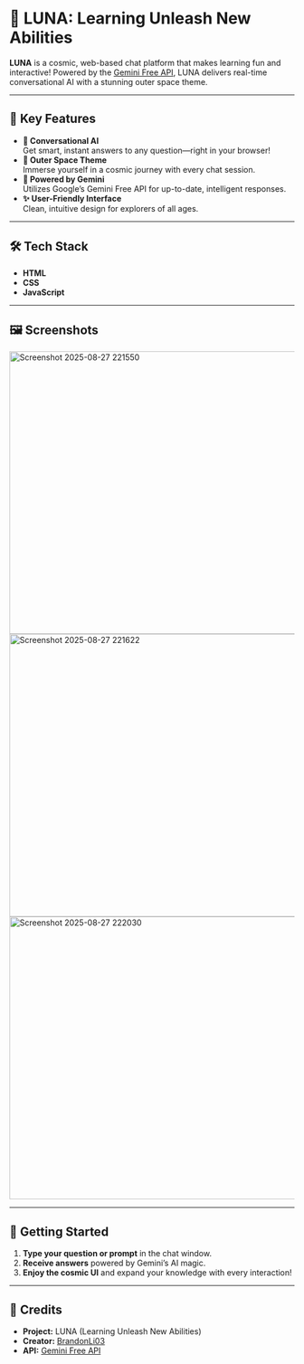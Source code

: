 # 🚀 LUNA: Learning Unleash New Abilities

**LUNA** is a cosmic, web-based chat platform that makes learning fun and interactive! Powered by the [Gemini Free API](https://aistudio.google.com), LUNA delivers real-time conversational AI with a stunning outer space theme.

---

## 🌟 Key Features

- **🧠 Conversational AI**  
  Get smart, instant answers to any question—right in your browser!
- **🌌 Outer Space Theme**  
  Immerse yourself in a cosmic journey with every chat session.
- **🔗 Powered by Gemini**  
  Utilizes Google’s Gemini Free API for up-to-date, intelligent responses.
- **✨ User-Friendly Interface**  
  Clean, intuitive design for explorers of all ages.

---

## 🛠️ Tech Stack

- **HTML**
- **CSS**
- **JavaScript**

---

## 🖼️ Screenshots
<img width="1500" height="500" alt="Screenshot 2025-08-27 221550" src="https://github.com/user-attachments/assets/512d16a8-5d78-479f-8b09-f002dffdcc3b" />
<img width="1500" height="500" alt="Screenshot 2025-08-27 221622" src="https://github.com/user-attachments/assets/3d1f0afa-11d2-4189-9a9d-43b2ae5cc138" />
<img width="1500" height="500" alt="Screenshot 2025-08-27 222030" src="https://github.com/user-attachments/assets/f0410e5e-81ee-41bb-9f1b-9ea7b2106d7e" />

---

## 🚀 Getting Started

1. **Type your question or prompt** in the chat window.
2. **Receive answers** powered by Gemini’s AI magic.
3. **Enjoy the cosmic UI** and expand your knowledge with every interaction!

---

## 🙏 Credits

- **Project:** LUNA (Learning Unleash New Abilities)
- **Creator:** [BrandonLi03](https://github.com/BrandonLi03)
- **API:** [Gemini Free API](https://aistudio.google.com)

